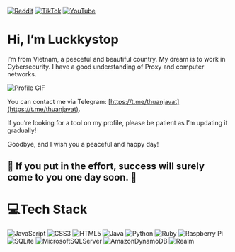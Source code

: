 [![Reddit](https://img.shields.io/badge/Reddit-%23FF4500.svg?logo=Reddit&logoColor=white)](https://reddit.com/user/https://www.reddit.com/user/luckkystopdz/) [![TikTok](https://img.shields.io/badge/TikTok-%23000000.svg?logo=TikTok&logoColor=white)](https://tiktok.com/@https://www.tiktok.com/@luckkystop) [![YouTube](https://img.shields.io/badge/YouTube-%23FF0000.svg?logo=YouTube&logoColor=white)](https://youtube.com/c/https://www.youtube.com/@LuckkystopBex) 

# Hi, I’m Luckkystop
I’m from Vietnam, a peaceful and beautiful country. My dream is to work in Cybersecurity. I have a good understanding of Proxy and computer networks.

![Profile GIF](https://i.imgur.com/E6RkMRU.gif)

You can contact me via Telegram: [https://t.me/thuanjavat](https://t.me/thuanjavat).

If you’re looking for a tool on my profile, please be patient as I’m updating it gradually!

Goodbye, and I wish you a peaceful and happy day!

## 🌟 **If you put in the effort, success will surely come to you one day soon.** 🌟

# 💻Tech Stack
![JavaScript](https://img.shields.io/badge/javascript-%23323330.svg?style=for-the-badge&logo=javascript&logoColor=%23F7DF1E) ![CSS3](https://img.shields.io/badge/css3-%231572B6.svg?style=for-the-badge&logo=css3&logoColor=white) ![HTML5](https://img.shields.io/badge/html5-%23E34F26.svg?style=for-the-badge&logo=html5&logoColor=white) ![Java](https://img.shields.io/badge/java-%23ED8B00.svg?style=for-the-badge&logo=java&logoColor=white) ![Python](https://img.shields.io/badge/python-3670A0?style=for-the-badge&logo=python&logoColor=ffdd54) ![Ruby](https://img.shields.io/badge/ruby-%23CC342D.svg?style=for-the-badge&logo=ruby&logoColor=white) ![Raspberry Pi](https://img.shields.io/badge/-RaspberryPi-C51A4A?style=for-the-badge&logo=Raspberry-Pi) ![SQLite](https://img.shields.io/badge/sqlite-%2307405e.svg?style=for-the-badge&logo=sqlite&logoColor=white) ![MicrosoftSQLServer](https://img.shields.io/badge/Microsoft%20SQL%20Sever-CC2927?style=for-the-badge&logo=microsoft%20sql%20server&logoColor=white) ![AmazonDynamoDB](https://img.shields.io/badge/Amazon%20DynamoDB-4053D6?style=for-the-badge&logo=Amazon%20DynamoDB&logoColor=white) ![Realm](https://img.shields.io/badge/Realm-39477F?style=for-the-badge&logo=realm&logoColor=white)
